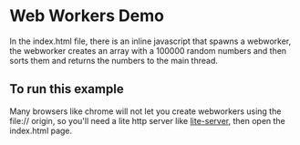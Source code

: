 # Web Workers Demo

In the index.html file, there is an inline javascript that spawns a webworker, the webworker creates an array with a 100000 random numbers and then sorts them and returns the numbers to the main thread.


## To run this example

Many browsers like chrome will not let you create webworkers using the file:// origin, so you'll need a lite http server like [lite-server](https://github.com/johnpapa/lite-server), then open the index.html page.